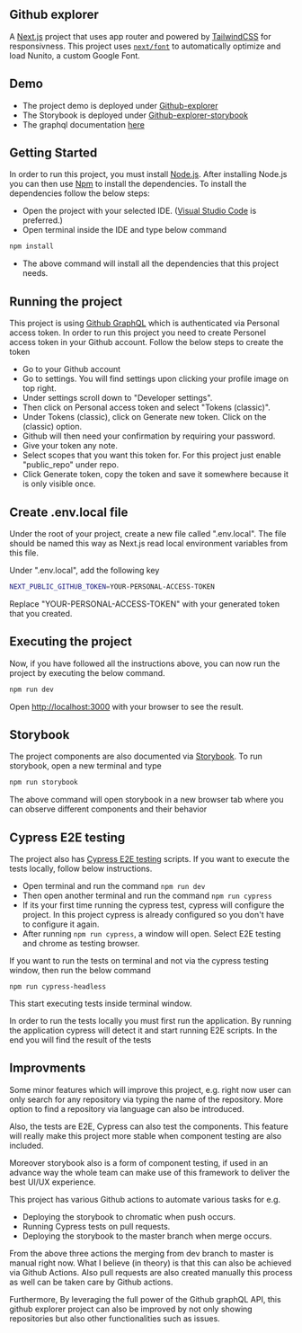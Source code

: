 ## Github explorer

A [Next.js](https://nextjs.org/) project that uses app router and powered by [TailwindCSS](https://tailwindcss.com/) for responsivness. This project uses [`next/font`](https://nextjs.org/docs/basic-features/font-optimization) to automatically optimize and load Nunito, a custom Google Font.

## Demo

- The project demo is deployed under [Github-explorer](https://githubexplorer-mu.vercel.app/)
- The Storybook is deployed under [Github-explorer-storybook](https://master--653e41ee757efa30138de67d.chromatic.com)
- The graphql documentation [here](https://docs.github.com/en/graphql)

## Getting Started

In order to run this project, you must install [Node.js](https://nodejs.org/en). After installing Node.js you can then use [Npm](https://www.npmjs.com/) to install the dependencies. To install the dependencies follow the below steps:

- Open the project with your selected IDE. ([Visual Studio Code](https://code.visualstudio.com/) is preferred.)
- Open terminal inside the IDE and type below command

```bash
npm install
```

- The above command will install all the dependencies that this project needs.

## Running the project

This project is using [Github GraphQL](https://docs.github.com/en/graphql) which is authenticated via Personal access token. In order to run this project you need to create Personel access token in your Github account. Follow the below steps to create the token

- Go to your Github account
- Go to settings. You will find settings upon clicking your profile image on top right.
- Under settings scroll down to "Developer settings".
- Then click on Personal access token and select "Tokens (classic)".
- Under Tokens (classic), click on Generate new token. Click on the (classic) option.
- Github will then need your confirmation by requiring your password.
- Give your token any note.
- Select scopes that you want this token for. For this project just enable "public_repo" under repo.
- Click Generate token, copy the token and save it somewhere because it is only visible once.

## Create .env.local file

Under the root of your project, create a new file called ".env.local". The file should be named this way as Next.js read local environment variables from this file.

Under ".env.local", add the following key

```bash
NEXT_PUBLIC_GITHUB_TOKEN=YOUR-PERSONAL-ACCESS-TOKEN
```

Replace "YOUR-PERSONAL-ACCESS-TOKEN" with your generated token that you created.

## Executing the project

Now, if you have followed all the instructions above, you can now run the project by executing the below command.

```bash
npm run dev
```

Open [http://localhost:3000](http://localhost:3000) with your browser to see the result.

## Storybook

The project components are also documented via [Storybook](https://storybook.js.org/). To run storybook, open a new terminal and type

```bash
npm run storybook
```

The above command will open storybook in a new browser tab where you can observe different components and their behavior

## Cypress E2E testing

The project also has [Cypress E2E testing](https://www.cypress.io/) scripts. If you want to execute the tests locally, follow below instructions.

- Open terminal and run the command `npm run dev`
- Then open another terminal and run the command `npm run cypress`
- If its your first time running the cypress test, cypress will configure the project. In this project cypress is already configured so you don't have to configure it again.
- After running `npm run cypress`, a window will open. Select E2E testing and chrome as testing browser.

If you want to run the tests on terminal and not via the cypress testing window, then run the below command

`npm run cypress-headless`

This start executing tests inside terminal window.

In order to run the tests locally you must first run the application. By running the application cypress will detect it and start running E2E scripts. In the end you will find the result of the tests

## Improvments

Some minor features which will improve this project, e.g. right now user can only search for any repository via typing the name of the repository. More option to find a repository via language can also be introduced.

Also, the tests are E2E, Cypress can also test the components. This feature will really make this project more stable when component testing are also included.

Moreover storybook also is a form of component testing, if used in an advance way the whole team can make use of this framework to deliver the best UI/UX experience.

This project has various Github actions to automate various tasks for e.g.

- Deploying the storybook to chromatic when push occurs.
- Running Cypress tests on pull requests.
- Deploying the storybook to the master branch when merge occurs.

From the above three actions the merging from dev branch to master is manual right now. What I believe (in theory) is that this can also be achieved via Github Actions. Also pull requests are also created manually this process as well can be taken care by Github actions.

Furthermore, By leveraging the full power of the Github graphQL API, this github explorer project can also be improved by not only showing repositories but also other functionalities such as issues.
